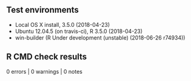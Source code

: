 ## Test environments
* Local OS X install, 3.5.0 (2018-04-23)
* Ubuntu 12.04.5 (on travis-ci), R 3.5.0 (2018-04-23)
* win-builder (R Under development (unstable) (2018-06-26 r74934))

## R CMD check results
0 errors | 0 warnings | 0 notes
